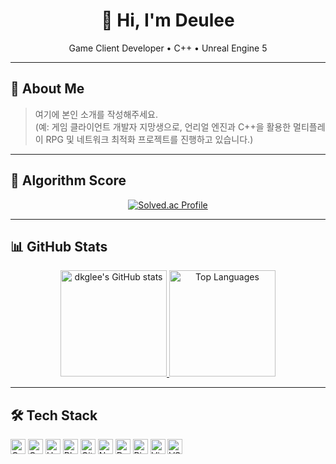 <!-- 헤더 -->
<div align="center">

# 👋 Hi, I'm Deulee

<span>Game Client Developer • C++ • Unreal Engine 5</span>

</div>

---

## 🧑 About Me
> 여기에 본인 소개를 작성해주세요.  
> (예: 게임 클라이언트 개발자 지망생으로, 언리얼 엔진과 C++을 활용한 멀티플레이 RPG 및 네트워크 최적화 프로젝트를 진행하고 있습니다.)

---

## 🏅 Algorithm Score
<div align="center">
  
[![Solved.ac Profile](http://mazassumnida.wtf/api/v2/generate_badge?boj=ideade9)](https://solved.ac/ideade9)

</div>

---

## 📊 GitHub Stats
<!-- 카드 2개를 가로로 배치 (테이블 없이) -->
<p align="center">
  <a href="https://github.com/anuraghazra/github-readme-stats">
    <img
      src="https://github-readme-stats.vercel.app/api?username=dkglee&show_icons=true&theme=default&bg_color=ffffff&title_color=0f172a&text_color=0f172a&icon_color=0f172a&border_color=e5e7eb&include_all_commits=true&count_private=true"
      alt="dkglee's GitHub stats" height="170" />
  </a>
  <a href="https://github.com/anuraghazra/github-readme-stats">
    <img
      src="https://github-readme-stats.vercel.app/api/top-langs/?username=dkglee&layout=compact&langs_count=8&card_width=320&theme=default&bg_color=ffffff&title_color=0f172a&text_color=0f172a&icon_color=0f172a&border_color=e5e7eb"
      alt="Top Languages" height="170" />
  </a>
</p>

---

## 🛠 Tech Stack
<p align="left">
  <img src="https://img.shields.io/badge/C%2B%2B-00599C?logo=c%2B%2B&logoColor=white" height="24" alt="C++"/>
  <img src="https://img.shields.io/badge/C-222222?logo=c&logoColor=white" height="24" alt="C"/>
  <img src="https://img.shields.io/badge/Unreal%20Engine%205-0E1128?logo=unrealengine&logoColor=white" height="24" alt="Unreal Engine 5"/>
  <img src="https://img.shields.io/badge/Blueprints-1C1C1C?logo=unrealengine&logoColor=white" height="24" alt="Blueprints"/>
  <img src="https://img.shields.io/badge/Git-F05032?logo=git&logoColor=white" height="24" alt="Git"/>
  <img src="https://img.shields.io/badge/Network%20Programming-0B7285?logo=cloudflare&logoColor=white" height="24" alt="Network Programming"/>
  <img src="https://img.shields.io/badge/Data%20Structures%20%26%20Algorithms-2F6F4E?logo=leetcode&logoColor=white" height="24" alt="Data Structures & Algorithms"/>
  <img src="https://img.shields.io/badge/Rider-000000?logo=rider&logoColor=white" height="24" alt="Rider"/>
  <img src="https://img.shields.io/badge/Visual%20Studio-5C2D91?logo=visualstudio&logoColor=white" height="24" alt="Visual Studio"/>
  <img src="https://img.shields.io/badge/VS%20Code-007ACC?logo=visualstudiocode&logoColor=white" height="24" alt="VS Code"/>
</p>
